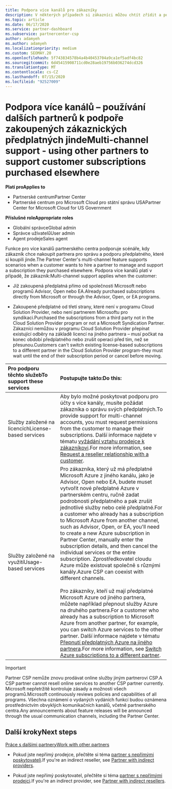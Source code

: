 ```yaml
---
title: Podpora více kanálů pro zákazníky
description: V některých případech si zákazníci můžou chtít zřídit a podpořit předplatné, které si koupili jinde.
ms.topic: article
ms.date: 06/17/2020
ms.service: partner-dashboard
ms.subservice: partnercenter-csp
author: adamyeh
ms.author: adamyeh
ms.localizationpriority: medium
ms.custom: SEOMAY.20
ms.openlocfilehash: 5f743834578b4a4b40453704a9ca1ef5adf4bc82
ms.sourcegitcommit: 6d45415908711cd0e28aeb19756b036274dcd326
ms.translationtype: MT
ms.contentlocale: cs-CZ
ms.lasthandoff: 07/15/2020
ms.locfileid: "92527009"
---
```

# <a name="multi-channel-support---using-other-partners-to-support-customer-subscriptions-purchased-elsewhere"></a><span data-ttu-id="1d487-103">Podpora více kanálů – používání dalších partnerů k podpoře zakoupených zákaznických předplatných jinde</span><span class="sxs-lookup"><span data-stu-id="1d487-103">Multi-channel support - using other partners to support customer subscriptions purchased elsewhere</span></span>

<span data-ttu-id="1d487-104">**Platí pro**</span><span class="sxs-lookup"><span data-stu-id="1d487-104">**Applies to**</span></span>

- <span data-ttu-id="1d487-105">Partnerské centrum</span><span class="sxs-lookup"><span data-stu-id="1d487-105">Partner Center</span></span>
- <span data-ttu-id="1d487-106">Partnerské centrum pro Microsoft Cloud pro státní správu USA</span><span class="sxs-lookup"><span data-stu-id="1d487-106">Partner Center for Microsoft Cloud for US Government</span></span>

<span data-ttu-id="1d487-107">**Příslušné role**</span><span class="sxs-lookup"><span data-stu-id="1d487-107">**Appropriate roles**</span></span>

- <span data-ttu-id="1d487-108">Globální správce</span><span class="sxs-lookup"><span data-stu-id="1d487-108">Global admin</span></span>
- <span data-ttu-id="1d487-109">Správce uživatelů</span><span class="sxs-lookup"><span data-stu-id="1d487-109">User admin</span></span>
- <span data-ttu-id="1d487-110">Agent prodeje</span><span class="sxs-lookup"><span data-stu-id="1d487-110">Sales agent</span></span>

<span data-ttu-id="1d487-111">Funkce pro více kanálů partnerského centra podporuje scénáře, kdy zákazník chce nakoupit partnera pro správu a podporu předplatného, které si koupili jinde.</span><span class="sxs-lookup"><span data-stu-id="1d487-111">The Partner Center's multi-channel feature supports scenarios when a customer wants to hire a partner to manage and support a subscription they purchased elsewhere.</span></span> <span data-ttu-id="1d487-112">Podpora více kanálů platí v případě, že zákazník:</span><span class="sxs-lookup"><span data-stu-id="1d487-112">Multi-channel support applies when the customer:</span></span>

- <span data-ttu-id="1d487-113">Již zakoupená předplatná přímo od společnosti Microsoft nebo programů Advisor, Open nebo EA.</span><span class="sxs-lookup"><span data-stu-id="1d487-113">Already purchased subscriptions directly from Microsoft or through the Advisor, Open, or EA programs.</span></span>

- <span data-ttu-id="1d487-114">Zakoupené předplatné od třetí strany, které není v programu Cloud Solution Provider, nebo není partnerem Microsoftu pro syndikaci.</span><span class="sxs-lookup"><span data-stu-id="1d487-114">Purchased the subscriptions from a third party not in the Cloud Solution Provider program or not a Microsoft Syndication Partner.</span></span> <span data-ttu-id="1d487-115">Zákazníci nemůžou v programu Cloud Solution Provider přepínat existující odběry na základě licencí na jiného partnera – musí počkat na konec období předplatného nebo zrušit operaci před tím, než se přesunou.</span><span class="sxs-lookup"><span data-stu-id="1d487-115">Customers can't switch existing license-based subscriptions to a different partner in the Cloud Solution Provider program-they must wait until the end of their subscription period or cancel before moving.</span></span>

|<span data-ttu-id="1d487-116">Pro podporu těchto služeb</span><span class="sxs-lookup"><span data-stu-id="1d487-116">To support these services</span></span>  | <span data-ttu-id="1d487-117">Postupujte takto:</span><span class="sxs-lookup"><span data-stu-id="1d487-117">Do this:</span></span> |
|:---------|:---------|
|<span data-ttu-id="1d487-118">Služby založené na licencích</span><span class="sxs-lookup"><span data-stu-id="1d487-118">License-based services</span></span>    | <span data-ttu-id="1d487-119">Aby bylo možné poskytovat podporu pro účty s více kanály, musíte požádat zákazníka o správu svých předplatných.</span><span class="sxs-lookup"><span data-stu-id="1d487-119">To provide support for multi-channel accounts, you must request permissions from the customer to manage their subscriptions.</span></span> <span data-ttu-id="1d487-120">Další informace najdete v tématu [vyžádání vztahu prodejce k zákazníkovi](request-a-relationship-with-a-customer.md).</span><span class="sxs-lookup"><span data-stu-id="1d487-120">For more information, see [Request a reseller relationship with a customer](request-a-relationship-with-a-customer.md).</span></span>   |
|<span data-ttu-id="1d487-121">Služby založené na využití</span><span class="sxs-lookup"><span data-stu-id="1d487-121">Usage-based services</span></span>     |  <span data-ttu-id="1d487-122">Pro zákazníka, který už má předplatné Microsoft Azure z jiného kanálu, jako je Advisor, Open nebo EA, budete muset vytvořit nové předplatné Azure v partnerském centru, ručně zadat podrobnosti předplatného a pak zrušit jednotlivé služby nebo celé předplatné.</span><span class="sxs-lookup"><span data-stu-id="1d487-122">For a customer who already has a subscription to Microsoft Azure from another channel, such as Advisor, Open, or EA, you'll need to create a new Azure subscription in Partner Center, manually enter the subscription details, and then cancel the individual services or the entire subscription.</span></span> <span data-ttu-id="1d487-123">Zprostředkovatel cloudu Azure může existovat společně s různými kanály.</span><span class="sxs-lookup"><span data-stu-id="1d487-123">Azure CSP can coexist with different channels.</span></span><br/><br/> <span data-ttu-id="1d487-124">Pro zákazníky, kteří už mají předplatné Microsoft Azure od jiného partnera, můžete například přepnout služby Azure na druhého partnera.</span><span class="sxs-lookup"><span data-stu-id="1d487-124">For a customer who already has a subscription to Microsoft Azure from another partner, for example, you can switch Azure services to the other partner.</span></span>  <span data-ttu-id="1d487-125">Další informace najdete v tématu [Přepnutí předplatných Azure na jiného partnera](switch-azure-subscriptions-to-a-different-partner.md).</span><span class="sxs-lookup"><span data-stu-id="1d487-125">For more information, see [Switch Azure subscriptions to a different partner](switch-azure-subscriptions-to-a-different-partner.md).</span></span> |

> [!IMPORTANT]  
> <span data-ttu-id="1d487-126">Partner CSP nemůže znovu prodávat online služby jiným partnerovi CSP.</span><span class="sxs-lookup"><span data-stu-id="1d487-126">A CSP partner cannot resell online services to another CSP partner currently.</span></span> <span data-ttu-id="1d487-127">Microsoft nepřetržitě kontroluje zásady a možnosti všech programů.</span><span class="sxs-lookup"><span data-stu-id="1d487-127">Microsoft continuously reviews policies and capabilities of all programs.</span></span> <span data-ttu-id="1d487-128">Všechna oznámení o vydaných vydáních funkcí budou oznámena prostřednictvím obvyklých komunikačních kanálů, včetně partnerského centra.</span><span class="sxs-lookup"><span data-stu-id="1d487-128">Any announcements about feature releases will be announced through the usual communication channels, including the Partner Center.</span></span>

## <a name="next-steps"></a><span data-ttu-id="1d487-129">Další kroky</span><span class="sxs-lookup"><span data-stu-id="1d487-129">Next steps</span></span>

[<span data-ttu-id="1d487-130">Práce s dalšími partnery</span><span class="sxs-lookup"><span data-stu-id="1d487-130">Work with other partners</span></span>](work-with-other-partners.md)

- <span data-ttu-id="1d487-131">Pokud jste nepřímý prodejce, přečtěte si téma [partner s nepřímými poskytovateli](indirect-reseller-tasks-in-partner-center.md).</span><span class="sxs-lookup"><span data-stu-id="1d487-131">If you're an indirect reseller, see [Partner with indirect providers](indirect-reseller-tasks-in-partner-center.md).</span></span>

- <span data-ttu-id="1d487-132">Pokud jste nepřímý poskytovatel, přečtěte si téma [partner s nepřímými prodejci](indirect-provider-tasks-in-partner-center.md).</span><span class="sxs-lookup"><span data-stu-id="1d487-132">If you're an indirect provider, see [Partner with indirect resellers](indirect-provider-tasks-in-partner-center.md).</span></span>
